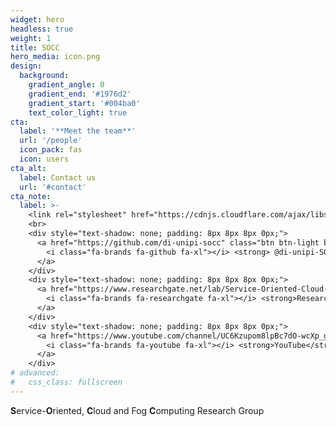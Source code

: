 ```yaml
---
widget: hero
headless: true
weight: 1
title: SOCC
hero_media: icon.png
design:
  background:
    gradient_angle: 0
    gradient_end: '#1976d2'
    gradient_start: '#004ba0'
    text_color_light: true
cta:
  label: '**Meet the team**'
  url: '/people'
  icon_pack: fas
  icon: users
cta_alt:
  label: Contact us
  url: '#contact'
cta_note:
  label: >-
    <link rel="stylesheet" href="https://cdnjs.cloudflare.com/ajax/libs/font-awesome/4.7.0/css/font-awesome.min.css">
    <br>
    <div style="text-shadow: none; padding: 8px 8px 8px 0px;">
      <a href="https://github.com/di-unipi-socc" class="btn btn-light btn-md">
        <i class="fa-brands fa-github fa-xl"></i> <strong> @di-unipi-SOCC</strong>
      </a>
    </div>
    <div style="text-shadow: none; padding: 8px 8px 8px 0px;">
      <a href="https://www.researchgate.net/lab/Service-Oriented-Cloud-and-Fog-Computing-Research-Group-SOCC-Antonio-Brogi" class="btn btn-light btn-md">
        <i class="fa-brands fa-researchgate fa-xl"></i> <strong>Research Gate</strong>
      </a>
    </div>
    <div style="text-shadow: none; padding: 8px 8px 8px 0px;">
      <a href="https://www.youtube.com/channel/UC6Kzupom8lpBc7dO-wcXp_g" class="btn btn-light btn-md">
        <i class="fa-brands fa-youtube fa-xl"></i> <strong>YouTube</strong>
      </a>
    </div>
# advanced:
#   css_class: fullscreen
---
```


**S**ervice-**O**riented, **C**loud and Fog **C**omputing Research Group

<br>

